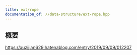```yaml
---
title: ext/rope
documentation_of: //data-structure/ext-rope.hpp
---
```


## 概要

https://xuzijian629.hatenablog.com/entry/2019/09/09/012207
